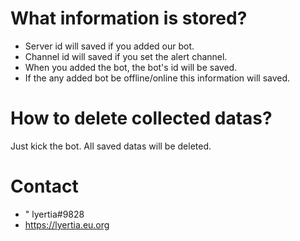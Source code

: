 # What information is stored?
- Server id will saved if you added our bot.
- Channel id will saved if you set the alert channel.
- When you added the bot, the bot's id will be saved.
- If the any added bot be offline/online this information will saved.

# How to delete collected datas?
Just kick the bot. All saved datas will be deleted.

# Contact
 - " lyertia#9828
 - https://lyertia.eu.org
